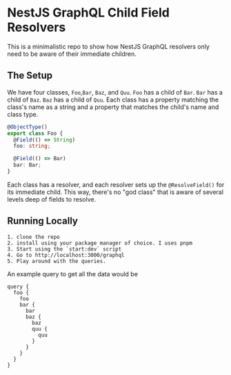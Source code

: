 # NestJS GraphQL Child Field Resolvers

This is a minimalistic repo to show how NestJS GraphQL resolvers only need to
be aware of their immediate children.

## The Setup

We have four classes, `Foo`,`Bar`, `Baz`, and `Quu`. `Foo` has a child of `Bar`.
`Bar` has a child of `Baz`. `Baz` has a child of `Quu`. Each class has a
property matching the class's name as a string and a property that matches the
child's name and class type.

```ts
@ObjectType()
export class Foo {
  @Field(() => String)
  foo: string;

  @Field(() => Bar)
  bar: Bar;
}
```

Each class has a resolver, and each resolver sets up the `@ResolveField()` for
its immediate child. This way, there's no "god class" that is aware of several
levels deep of fields to resolve.

## Running Locally

```
1. clone the repo
2. install using your package manager of choice. I uses pnpm
3. Start using the `start:dev` script
4. Go to http://localhost:3000/graphql
5. Play around with the queries.
```

An example query to get all the data would be

```graph
query {
  foo {
    foo
    bar {
      bar
      baz {
        baz
        quu {
          quu
        }
      }
    }
  }
}
```
